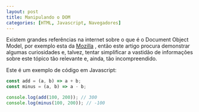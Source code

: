 ```yaml
---
layout: post
title: Manipulando o DOM
categories: [HTML, Javascript, Navegadores]
---
```


Existem grandes referências na internet sobre o que é o Document Object Model, por exemplo esta da [Mozilla](http://pygments.org/) , então este artigo procura demonstrar algumas curiosidades e, talvez, tentar simplificar a vastidão de informações sobre este tópico tão relevante e, ainda, tão incompreendido.

Este é um exemplo de código em Javascript:

```js
const add = (a, b) => a + b;
const minus = (a, b) => a - b;

console.log(add(100, 200)); // 300
console.log(minus(100, 200)); // -100
```
